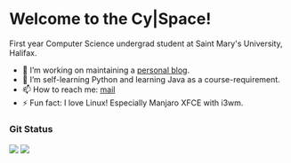 <!--
**cybarspace/cybarspace** is a ✨ _special_ ✨ repository because its `README.md` (this file) appears on your GitHub profile.
-->
# Welcome to the Cy|Space!

First year Computer Science undergrad student at Saint Mary's University, Halifax.

- 🔭 I’m working on maintaining a [personal blog](https://j.mp/cybarblog "cybarspace.github.io").
- 🌱 I’m self-learning Python and learning Java as a course-requirement.
- 📫 How to reach me: [mail](mailto:cybardev@pm.me "cybardev@pm.me")
- ⚡ Fun fact: I love Linux! Especially Manjaro XFCE with i3wm.

### Git Status
<img align="center" src="https://github-readme-stats.vercel.app/api?username=cybarspace&hide_border=true&theme=vue-dark" />
<img align="center" src="https://github-readme-stats.vercel.app/api/top-langs/?username=cybarspace&layout=compact&hide_border=true&langs_count=8&theme=vue-dark" />
